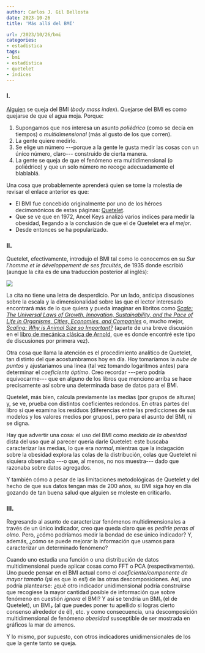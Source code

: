 ```yaml
---
author: Carlos J. Gil Bellosta
date: 2023-10-26
title: 'Más allá del BMI'

url: /2023/10/26/bmi
categories:
- estadística
tags:
- bmi
- estadística
- quetelet
- índices
---
```


### I.

[Alguien](https://www.nature.com/articles/d41586-023-03143-x)
se queja del BMI (_body mass index_). Quejarse del BMI es como quejarse de que el agua moja. Porque:

1. Supongamos que nos interesa un asunto _poliédrico_ (como se decía en tiempos) o _multidimensional_ (más al gusto de los que corren).
2. La gente quiere medirlo.
3. Se elige un número ---porque a la gente le gusta medir las cosas con un único número, claro--- construido de cierta manera.
4. La gente se queja de que el fenómeno era multidimensional (o poliédrico) y que un solo número no recoge adecuadamente el blablablá.

Una cosa que probablemente aprenderá quien se tome la molestia de revisar el enlace anterior es que:

* El BMI fue concebido originalmente por uno de los héroes decimonónicos de estas páginas: [Quetelet](https://datanalytics.com/tags/quetelet/).
* Que se ve que en 1972, Ancel Keys analizó varios índices para medir la obesidad, llegando a la conclusión de que el de Quetelet era _el mejor_.
* Desde entonces se ha popularizado.

### II.

Quetelet, efectivamente, introdujo el BMI tal como lo conocemos en su _Sur l'homme et le développement de ses facultés_, de 1935 donde escribió (aunque la cita es de una traducción posterior al inglés):

![](/wp-uploads/2023/bmi_00.png#center)

La cita no tiene una letra de desperdicio. Por un lado, anticipa discusiones sobre la escala y la dimensionalidad sobre las que el lector interesado encontrará más de lo que quiera y pueda imaginar en libritos como
[_Scale: The Universal Laws of Growth, Innovation, Sustainability, and the Pace of Life in Organisms, Cities, Economies, and Companies_](https://www.goodreads.com/book/show/31670196-scale)
o, mucho mejor,
[_Scaling: Why is Animal Size so Important?_](https://www.goodreads.com/book/show/1786866.Scaling)
(aparte de una breve discusión en el
[libro de mecánica clásica de Arnold](https://www.goodreads.com/book/show/245487.Mathematical_Methods_of_Classical_Mechanics_Graduate_Texts_in_Mathematics_Vol_60_?from_search=true&from_srp=true&qid=dpuffLCHIO&rank=1),
que es donde encontré este tipo de discusiones por primera vez).

Otra cosa que llama la atención es el procedimiento analítico de Quetelet, tan distinto del que acostumbramos hoy en día. Hoy tomaríamos la _nube de puntos_ y ajustaríamos una línea (tal vez tomando logaritmos antes) para determinar el _coeficiente óptimo_. Creo recordar ---pero podría equivocarme--- que en alguno de los libros que menciono arriba se hace precisamente así sobre una determinada base de datos para el BMI.

Quetelet, más bien, calcula previamente las medias (por grupos de alturas) y, se ve, prueba con distintos coeficientes redondos. En otras partes del libro sí que examina los residuos (diferencias entre las predicciones de sus modelos y los valores medios por grupos), pero para el asunto del BMI, ni se digna.

Hay que advertir una cosa: el uso del BMI como _medida de la obesidad_ dista del uso que al parecer quería darle Quetelet: este buscaba caracterizar las medias, lo que era _normal_, mientras que la indagación sobre la obesidad explora las colas de la distribución, colas que Quetelet ni siquiera observaba ---o que, al menos, no nos muestra--- dado que razonaba sobre datos agregados.

Y también cómo a pesar de las limitaciones metodológicas de Quetelet y del hecho de que sus datos tengan más de 200 años, su BMI siga hoy en día gozando de tan buena salud que alguien se moleste en criticarlo.


### III.

Regresando al asunto de caracterizar fenómenos multidimensionales a través de un único indicador, creo que queda claro que es _pedirle peras al olmo_. Pero, ¿cómo podríamos medir la bondad de ese único indicador? Y, además, ¿cómo se puede mejorar la información que usamos para caracterizar un determinado fenómeno?

Cuando uno estudia una función o una distribución de datos multidimensional puede aplicar cosas como FFT o PCA (respectivamente). Uno puede pensar en el BMI actual como el _coeficiente/componente de mayor tamaño_ (¡si es que lo es!) de las otras descomposiciones. Así, uno podría plantearse: ¿qué otro indicador unidimensional podría construirse que recogiese la mayor cantidad posible de información que sobre fenómeno en cuestión _ignora_ el BMI? Y así se tendría un BMI₁ (el de Quetelet), un BMI₂ (al que puedes poner tu apellido si logras cierto consenso alrededor de él), etc. y como consecuencia, una descomposición multidimensional de fenómeno _obesidad_ susceptible de ser mostrada en gráficos la mar de amenos.

Y lo mismo, por supuesto, con otros indicadores unidimensionales de los que la gente tanto se queja.